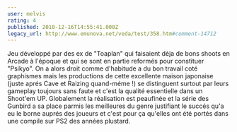 ```yaml
---
user: melvis
rating: 4
published: 2010-12-16T14:55:41.000Z
legacy_url: http://www.emunova.net/veda/test/358.htm#comment-14712
---
```

Jeu développé par des ex de "Toaplan" qui faisaient déja de bons shoots en Arcade à l'époque et qui se sont en partie reformés pour constituer "Psikyo". On a alors droit comme d'habitude a du bon travail coté graphismes mais les productions de cette excellente maison japonaise (juste aprés Cave et Raizing quand-méme !) se distinguent surtout par leurs gameplay toujours sans faute et c'est la qualité essentielle dans un Shoot'em UP.
Globalement la réalisation est peaufinée et la série des Gunbird a sa place parmis les meilleures du genre justifiant le succés qu'a eu le borne auprés des joueurs et c'est pour ça qu'elles ont été portés dans une compile sur PS2 des années plustard.